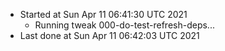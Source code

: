   - Started at Sun Apr 11 06:41:30 UTC 2021
    - Running tweak 000-do-test-refresh-deps...
  - Last done at Sun Apr 11 06:42:03 UTC 2021
